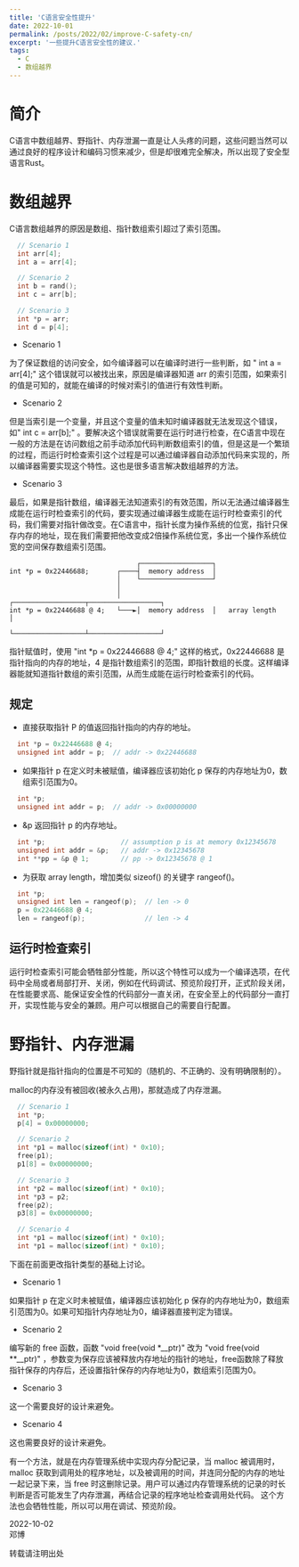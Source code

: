 ```yaml
---
title: 'C语言安全性提升'
date: 2022-10-01
permalink: /posts/2022/02/improve-C-safety-cn/
excerpt: '一些提升C语言安全性的建议.'
tags:
  - C
  - 数组越界
---
```


# 简介

C语言中数组越界、野指针、内存泄漏一直是让人头疼的问题，这些问题当然可以通过良好的程序设计和编码习惯来减少，但是却很难完全解决，所以出现了安全型语言Rust。

# 数组越界

C语言数组越界的原因是数组、指针数组索引超过了索引范围。

```c
  // Scenario 1
  int arr[4];
  int a = arr[4];

  // Scenario 2
  int b = rand();
  int c = arr[b];

  // Scenario 3
  int *p = arr;
  int d = p[4];
```
* Scenario 1

为了保证数组的访问安全，如今编译器可以在编译时进行一些判断，如 "  int a = arr[4];" 这个错误就可以被找出来，原因是编译器知道 arr 的索引范围，如果索引的值是可知的，就能在编译的时候对索引的值进行有效性判断。

* Scenario 2

但是当索引是一个变量，并且这个变量的值未知时编译器就无法发现这个错误，如"  int c = arr[b];" 。要解决这个错误就需要在运行时进行检查，在C语言中现在一般的方法是在访问数组之前手动添加代码判断数组索引的值，但是这是一个繁琐的过程，而运行时检查索引这个过程是可以通过编译器自动添加代码来实现的，所以编译器需要实现这个特性。这也是很多语言解决数组越界的方法。

* Scenario 3

最后，如果是指针数组，编译器无法知道索引的有效范围，所以无法通过编译器生成能在运行时检查索引的代码，要实现通过编译器生成能在运行时检查索引的代码，我们需要对指针做改变。在C语言中，指针长度为操作系统的位宽，指针只保存内存的地址，现在我们需要把他改变成2倍操作系统位宽，多出一个操作系统位宽的空间保存数组索引范围。

```
                                ┌──────────────────┐
int *p = 0x22446688;       ┌────┤  memory address  │
                           │    └──────────────────┘
                           │
                           │    ┌──────────────────┬──────────────────┐
int *p = 0x22446688 @ 4;   └───►│  memory address  │   array length   │
                                └──────────────────┴──────────────────┘
```

指针赋值时，使用 "int *p = 0x22446688 @ 4;" 这样的格式，0x22446688 是指针指向的内存的地址，4 是指针数组索引的范围，即指针数组的长度。这样编译器能就知道指针数组的索引范围，从而生成能在运行时检查索引的代码。

## 规定

* 直接获取指针 P 的值返回指针指向的内存的地址。

```c
  int *p = 0x22446688 @ 4;
  unsigned int addr = p;  // addr -> 0x22446688
```

* 如果指针 p 在定义时未被赋值，编译器应该初始化 p 保存的内存地址为0，数组索引范围为0。

```c
  int *p;
  unsigned int addr = p;  // addr -> 0x00000000
```

* &p 返回指针 p 的内存地址。

```c
  int *p;                   // assumption p is at memory 0x12345678
  unsigned int addr = &p;   // addr -> 0x12345678
  int **pp = &p @ 1;        // pp -> 0x12345678 @ 1
```

* 为获取 array length，增加类似 sizeof() 的关键字 rangeof()。

```c
  int *p;
  unsigned int len = rangeof(p);  // len -> 0
  p = 0x22446688 @ 4;
  len = rangeof(p);               // len -> 4
```

## 运行时检查索引

运行时检查索引可能会牺牲部分性能，所以这个特性可以成为一个编译选项，在代码中全局或者局部打开、关闭，例如在代码调试、预览阶段打开，正式阶段关闭，在性能要求高、能保证安全性的代码部分一直关闭，在安全至上的代码部分一直打开，实现性能与安全的兼顾。用户可以根据自己的需要自行配置。

# 野指针、内存泄漏

野指针就是指针指向的位置是不可知的（随机的、不正确的、没有明确限制的）。

malloc的内存没有被回收(被永久占用)，那就造成了内存泄漏。

```c
  // Scenario 1
  int *p;
  p[4] = 0x00000000;

  // Scenario 2
  int *p1 = malloc(sizeof(int) * 0x10);
  free(p1);
  p1[8] = 0x00000000;

  // Scenario 3
  int *p2 = malloc(sizeof(int) * 0x10);
  int *p3 = p2;
  free(p2);
  p3[8] = 0x00000000;

  // Scenario 4
  int *p1 = malloc(sizeof(int) * 0x10);
  int *p1 = malloc(sizeof(int) * 0x10);
```

下面在前面更改指针类型的基础上讨论。

* Scenario 1

如果指针 p 在定义时未被赋值，编译器应该初始化 p 保存的内存地址为0，数组索引范围为0。如果可知指针内存地址为0，编译器直接判定为错误。

* Scenario 2

编写新的 free 函数，函数 "void free(void *__ptr)" 改为 "void free(void **__ptr)" ，参数变为保存应该被释放内存地址的指针的地址，free函数除了释放指针保存的内存后，还设置指针保存的内存地址为0，数组索引范围为0。

* Scenario 3

这一个需要良好的设计来避免。

* Scenario 4

这也需要良好的设计来避免。

有一个方法，就是在内存管理系统中实现内存分配记录，当 malloc 被调用时，malloc 获取到调用处的程序地址，以及被调用的时间，并连同分配的内存的地址一起记录下来，当 free 时这删除记录。用户可以通过内存管理系统的记录的时长判断是否可能发生了内存泄漏，再结合记录的程序地址检查调用处代码。 这个方法也会牺牲性能，所以可以用在调试、预览阶段。


2022-10-02  
邓博

转载请注明出处

